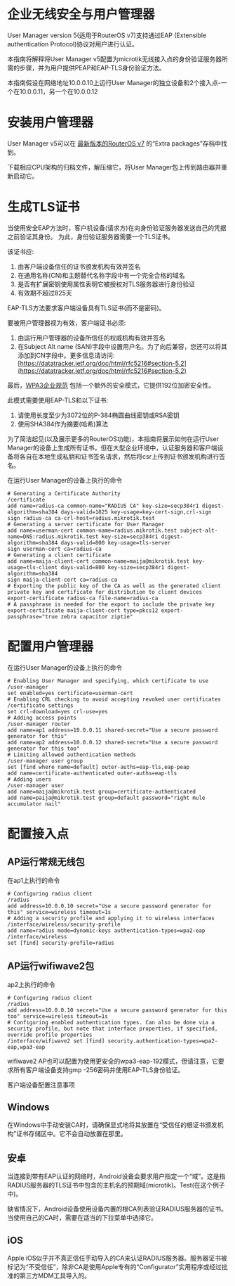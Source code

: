 # 企业无线安全与用户管理器

User Manager version 5(适用于RouterOS v7)支持通过EAP (Extensible authentication Protocol)协议对用户进行认证。

本指南将解释将User Manager v5配置为microtik无线接入点的身份验证服务器所需的步骤，并为用户提供PEAP和EAP-TLS身份验证方法。

本指南假设在网络地址10.0.0.10上运行User Manager的独立设备和2个接入点-一个在10.0.0.11，另一个在10.0.0.12

# 安装用户管理器

User Manager v5可以在 [最新版本的RouterOS v7](https://mikrotik.com/download) 的“Extra packages”存档中找到。

下载相应CPU架构的归档文件，解压缩它，将User Manager包上传到路由器并重新启动它。

# 生成TLS证书

当使用安全EAP方法时，客户机设备(请求方)在向身份验证服务器发送自己的凭据之前验证其身份。
为此，身份验证服务器需要一个TLS证书。

该证书应:

1.  由客户端设备信任的证书颁发机构有效并签名
2.  在通用名称(CN)和主题替代名称字段中有一个完全合格的域名
3.  是否有扩展密钥使用属性表明它被授权对TLS服务器进行身份验证
4.  有效期不超过825天

EAP-TLS方法要求客户端设备具有TLS证书(而不是密码)。

要被用户管理器视为有效，客户端证书必须:

1.  由运行用户管理器的设备所信任的权威机构有效并签名
2.  在Subject Alt name (SAN)字段中设置用户名。为了向后兼容，您还可以将其添加到CN字段中。更多信息请访问: [https://datatracker.ietf.org/doc/html/rfc5216#section-5.2](https://datatracker.ietf.org/doc/html/rfc5216#section-5.2)

最后，[WPA3企业规范](https://www.wi-fi.org/download.php?file=/sites/default/files/private/WPA3_Specification_v3.0.pdf) 包括一个额外的安全模式，它提供192位加密安全性。

此模式需要使用EAP-TLS和以下证书:

1.  请使用长度至少为3072位的P-384椭圆曲线密钥或RSA密钥
2.  使用SHA384作为摘要(哈希)算法

为了简洁起见(以及展示更多的RouterOS功能)，本指南将展示如何在运行User Manager的设备上生成所有证书，但在大型企业环境中，认证服务器和客户端设备将各自在本地生成私钥和证书签名请求，然后将csr上传到证书颁发机构进行签名。

在运行User Manager的设备上执行的命令

```shell
# Generating a Certificate Authority
/certificate
add name=radius-ca common-name="RADIUS CA" key-size=secp384r1 digest-algorithm=sha384 days-valid=1825 key-usage=key-cert-sign,crl-sign
sign radius-ca ca-crl-host=radius.mikrotik.test
# Generating a server certificate for User Manager
add name=userman-cert common-name=radius.mikrotik.test subject-alt-name=DNS:radius.mikrotik.test key-size=secp384r1 digest-algorithm=sha384 days-valid=800 key-usage=tls-server
sign userman-cert ca=radius-ca
# Generating a client certificate
add name=maija-client-cert common-name=maija@mikrotik.test key-usage=tls-client days-valid=800 key-size=secp384r1 digest-algorithm=sha384
sign maija-client-cert ca=radius-ca
# Exporting the public key of the CA as well as the generated client private key and certificate for distribution to client devices
export-certificate radius-ca file-name=radius-ca
# A passphrase is needed for the export to include the private key
export-certificate maija-client-cert type=pkcs12 export-passphrase="true zebra capacitor ziptie"
```

# 配置用户管理器

在运行User Manager的设备上执行的命令

```shell
# Enabling User Manager and specifying, which certificate to use
/user-manager
set enabled=yes certificate=userman-cert
# Enabling CRL checking to avoid accepting revoked user certificates
/certificate settings
set crl-download=yes crl-use=yes
# Adding access points
/user-manager router
add name=ap1 address=10.0.0.11 shared-secret="Use a secure password generator for this"
add name=ap2 address=10.0.0.12 shared-secret="Use a secure password generator for this too"
# Limiting allowed authentication methods
/user-manager user group
set [find where name=default] outer-auths=eap-tls,eap-peap
add name=certificate-authenticated outer-auths=eap-tls
# Adding users
/user-manager user
add name=maija@mikrotik.test group=certificate-authenticated
add name=paija@mikrotik.test group=default password="right mule accumulator nail"
```

# 配置接入点

## AP运行常规无线包

在ap1上执行的命令

```shell
# Configuring radius client
/radius
add address=10.0.0.10 secret="Use a secure password generator for this" service=wireless timeout=1s
# Adding a security profile and applying it to wireless interfaces
/interface/wireless/security-profile
add name=radius mode=dynamic-keys authentication-types=wpa2-eap
/interface/wireless
set [find] security-profile=radius
```

## AP运行wifiwave2包

ap2上执行的命令

```shell
# Configuring radius client
/radius
add address=10.0.0.10 secret="Use a secure password generator for this too" service=wireless timeout=1s
# Configuring enabled authentication types. Can also be done via a security profile, but note that interface properties, if specified, override profile properties
/interface/wifiwave2 set [find] security.authentication-types=wpa2-eap,wpa3-eap
```

wifiwave2 AP也可以配置为使用更安全的wpa3-eap-192模式，但请注意，它要求所有客户端设备支持gmp -256密码并使用EAP-TLS身份验证。

客户端设备配置注意事项

## Windows

在Windows中手动安装CA时，请确保显式地将其放置在“受信任的根证书颁发机构”证书存储区中。它不会自动放置在那里。

## 安卓

当连接到带有EAP认证的网络时，Android设备会要求用户指定一个“域”。这是指RADIUS服务器的TLS证书中包含的主机名的预期域(microtik)。Test(在这个例子中)。

缺省情况下，Android设备使用设备内置的根CA列表验证RADIUS服务器的证书。当使用自己的CA时，需要在适当的下拉菜单中选择它。

## iOS

Apple iOS似乎并不真正信任手动导入的CA来认证RADIUS服务器。服务器证书被标记为“不受信任”，除非CA是使用Apple专有的“Configurator”实用程序或经过批准的第三方MDM工具导入的。
